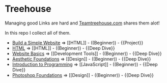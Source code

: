 Treehouse
===

Managing good Links are hard and [Teamtreehouse.com](http://Teamtreehouse.com) shares them alot!

In this repo I collect all of them.

+ [Build a Simple Website](https://github.com/MHM5000/Treehouse/blob/master/Build%20a%20Simple%20Website.md) => [[HTML]] - ((Beginner)) - {{Project}}
+ [HTML](https://github.com/MHM5000/Treehouse/blob/master/HTML.md) => [[HTML]] - ((Beginner)) - {{Deep Dive}}
+ [Website Basics](https://github.com/MHM5000/Treehouse/blob/master/Website%20Basics.md) => [[Development Tools]] - ((Beginner)) - {{Deep Dive}}
+ [Aesthetic Foundations](https://github.com/MHM5000/Treehouse/blob/master/Aesthetic%20Foundations.md) => [[Design]] - ((Beginner)) - {{Deep Dive}}
+ [Introduction to Programming](https://github.com/MHM5000/Treehouse/blob/master/Introduction%20to%20Programming.md) => [[JavaScript]] - ((Beginner)) - {{Deep Dive}}
+ [Photoshop Foundations](https://github.com/MHM5000/Treehouse/blob/master/Photoshop%20Foundations.md) => [[Design]] - ((Beginner)) - {{Deep Dive}}
